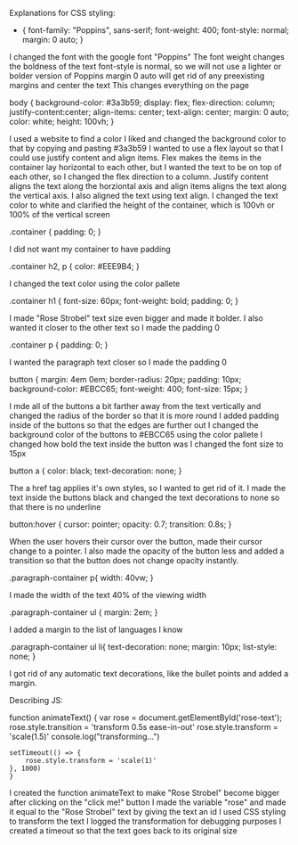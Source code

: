 Explanations for CSS styling:

* {
    font-family: "Poppins", sans-serif;
    font-weight: 400;
    font-style: normal;
    margin: 0 auto;
}

I changed the font with the google font "Poppins"
The font weight changes the boldness of the text
font-style is normal, so we will not use a lighter or bolder version of Poppins
margin 0 auto will get rid of any preexisting margins and center the text
This changes everything on the page

body {
    background-color: #3a3b59;
    display: flex;
    flex-direction: column;
    justify-content:center;
    align-items: center;
    text-align: center;
    margin: 0 auto;
    color: white;
    height: 100vh;
}

I used a website to find a color I liked and changed the background color to that by copying and pasting #3a3b59
I wanted to use a flex layout so that I could use justify content and align items. Flex makes the items in the container lay horizontal to each other, but I wanted the text to be on top of each other, so I changed the flex direction to a column.
Justify content aligns the text along the horziontal axis and align items aligns the text along the vertical axis. I also aligned the text using text align. I changed the text color to white and clarified the height of the container, which is 100vh or 100% of the vertical screen 

.container {
    padding: 0;
}

I did not want my container to have padding

.container h2, p {
    color: #EEE9B4;
}

I changed the text color using the color pallete

.container h1 {
    font-size: 60px;
    font-weight: bold;
    padding: 0;
}

I made "Rose Strobel" text size even bigger and made it bolder. I also wanted it closer to the other text so I made the padding 0

.container p {
    padding: 0;
}

I wanted the paragraph text closer so I made the padding 0


button {
    margin: 4em 0em;
    border-radius: 20px;
    padding: 10px;
    background-color: #EBCC65;
    font-weight: 400;
    font-size: 15px;
}


I mde all of the buttons a bit farther away from the text vertically and changed the radius of the border so that it is more round
I added padding inside of the buttons so that the edges are further out
I changed the background color of the buttons to #EBCC65 using the color pallete
I changed how bold the text inside the button was
I changed the font size to 15px


button a {
    color: black;
    text-decoration: none;
}

The a href tag applies it's own styles, so I wanted to get rid of it. I made the text inside the buttons black and changed the text decorations to none so that there is no underline

button:hover {
    cursor: pointer;
    opacity: 0.7;
    transition: 0.8s;
}

When the user hovers their cursor over the button, made their cursor change to a pointer. I also made the opacity of the button less and added a transition so that the button does not change opacity instantly.

.paragraph-container p{
    width: 40vw;
}

I made the width of the text 40% of the viewing width

.paragraph-container ul {
    margin: 2em;
}

I added a margin to the list of languages I know

.paragraph-container ul li{
    text-decoration: none;
    margin: 10px;
    list-style: none;
}

I got rid of any automatic text decorations, like the bullet points and added a margin.


Describing JS:

function animateText() {
    var rose = document.getElementById('rose-text');
    rose.style.transition = 'transform 0.5s ease-in-out'
    rose.style.transform = 'scale(1.5)'
    console.log("transforming...")
    
    setTimeout(() => {
        rose.style.transform = 'scale(1)'
    }, 1000)
    }


I created the function animateText to make "Rose Strobel" become bigger after clicking on the "click me!" button
I made the variable "rose" and made it equal to the "Rose Strobel" text by giving the text an id
I used CSS styling to transform the text
I logged the transformation for debugging purposes
I created a timeout so that the text goes back to its original size
